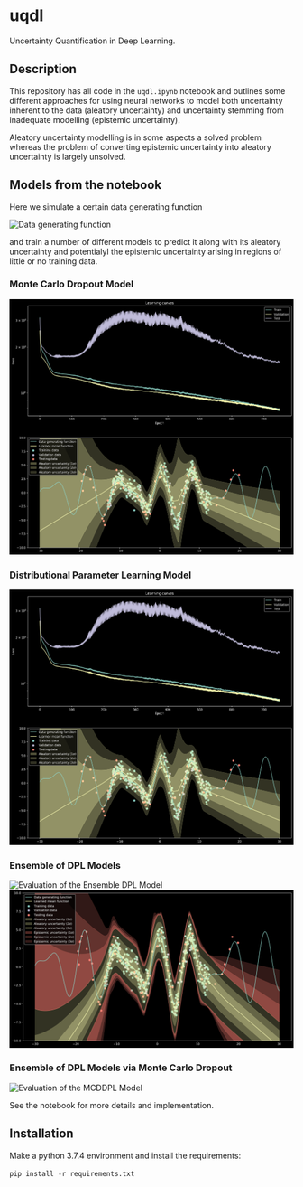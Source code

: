 # uqdl

Uncertainty Quantification in Deep Learning.

## Description

This repository has all code in the `uqdl.ipynb` notebook and outlines some different approaches for using neural
networks to model both uncertainty inherent to the data (aleatory uncertainty) and uncertainty stemming from inadequate
modelling (epistemic uncertainty).

Aleatory uncertainty modelling is in some aspects a solved problem whereas the problem of converting epistemic uncertainty into aleatory uncertainty is largely unsolved.

## Models from the notebook

Here we simulate a certain data generating function

![Data generating function](https://github.com/JakobHavtorn/uqdl/plots/data-generating-function.png)

and train a number of different models to predict it along with its aleatory uncertainty and potentialyl the epistemic uncertainty arising in regions of little or no training data.

### Monte Carlo Dropout Model
![Evaluation of the MCD Model](https://github.com/JakobHavtorn/uqdl/blob/master/plots/DPLModel-evaluation.png)
### Distributional Parameter Learning Model
![Evaluation of the DPL Model](https://github.com/JakobHavtorn/uqdl/blob/master/plots/DPLModel-evaluation.png)
### Ensemble of DPL Models
![Evaluation of the Ensemble DPL Model](https://github.com/JakobHavtorn/uqdl/blob/master/plots/EnsembleDPLModel-evaluation-ensemble.png)
![Evaluation of the Ensemble DPL Model](https://github.com/JakobHavtorn/uqdl/blob/master/plots/EnsembleDPLModel-evaluation-func.png)
### Ensemble of DPL Models via Monte Carlo Dropout
![Evaluation of the MCDDPL Model](https://github.com/JakobHavtorn/uqdl/blob/master/plots/MCDDPLModel-evaluation.png)

See the notebook for more details and implementation.

## Installation

Make a python 3.7.4 environment and install the requirements:

`pip install -r requirements.txt`
